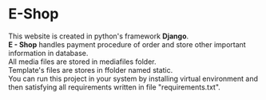 # E-Shop
This website is created in python's framework <b>Django</b>.<br>
<strong>E - Shop</strong> handles payment procedure of order and store other important information in database.
<br>
All media files are stored in mediafiles folder.<br>
Template's files are stores in ffolder named static.
<br> You can run this project in your system by installing virtual environment and then satisfying all requirements written in file "requirements.txt".
